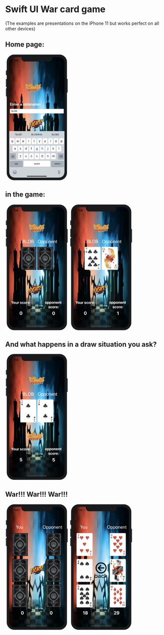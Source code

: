 # Swift UI War card game
(The examples are presentations on the iPhone 11 but works perfect on all other devices)

## Home page:

<img src="https://github.com/edenvvv/War_The_Game/blob/master/How_does_it_look/Home_page.jpg" width="200" height="400" />

## in the game:

<img src="https://github.com/edenvvv/War_The_Game/blob/master/How_does_it_look/War_back.jpg" width="200" height="400" />  <img src="https://github.com/edenvvv/War_The_Game/blob/master/How_does_it_look/War_cards.jpg" width="200" height="400" />

## And what happens in a draw situation you ask?

<img src="https://github.com/edenvvv/War_The_Game/blob/master/How_does_it_look/Draw_case.jpg" width="200" height="400" />

## War!!! War!!! War!!!

<img src="https://github.com/edenvvv/War_The_Game/blob/master/How_does_it_look/Back_war_case.jpg" width="200" height="400" />  <img src="https://github.com/edenvvv/War_The_Game/blob/master/How_does_it_look/Case_war_cards.jpg" width="200" height="400" />
